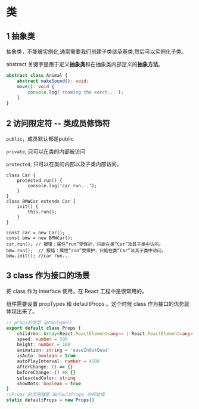 # 类

## 1 抽象类

抽象类，不能被实例化,通常需要我们创建子类继承基类,然后可以实例化子类。

abstract 关键字是用于定义**抽象类**和在抽象类内部定义的**抽象方法**。

```typescript
abstract class Animal {
    abstract makeSound(): void;
    move(): void {
        console.log('roaming the earch...');
    }
}
```



## 2 访问限定符 -- 类成员修饰符

`public`，成员默认都是public

`private`, 只可以在类的内部被访问

`protected`, 只可以在类的内部以及子类内部访问。

```
class Car {
    protected run() {
        console.log('car run...');
    }
}
class BMWCar extends Car {
    init() {
        this.run();
    }
}

const car = new Car();
const bmw = new BMWCar();
car.run(); // 报错：属性“run”受保护，只能在类“Car”及其子类中访问。
bmw.run();  // 报错：属性“run”受保护，只能在类“Car”及其子类中访问。
bmw.init(); //car run...
```



## 3 class 作为接口的场景

把 class 作为 interface 使用，在 React 工程中是很常用的。

组件需要设置 propTypes 和 defaultProps 。这个时候 class 作为接口的优势就体现出来了。

```typescript
// props的类型（propTypes）
export default class Props {
    children: Array<React.ReactElement<any>> | React.ReactElement<any> | never[] = []
    speed: number = 500
    height: number = 160
    animation: string = 'easeInOutQuad'
    isAuto: boolean = true
    autoPlayInterval: number = 4500
    afterChange: () => {}
    beforeChange: () => {}
    selesctedColor: string
    showDots: boolean = true
}
//Props 的实例就是 defaultProps 的初始值
static defaultProps = new Props()
```

